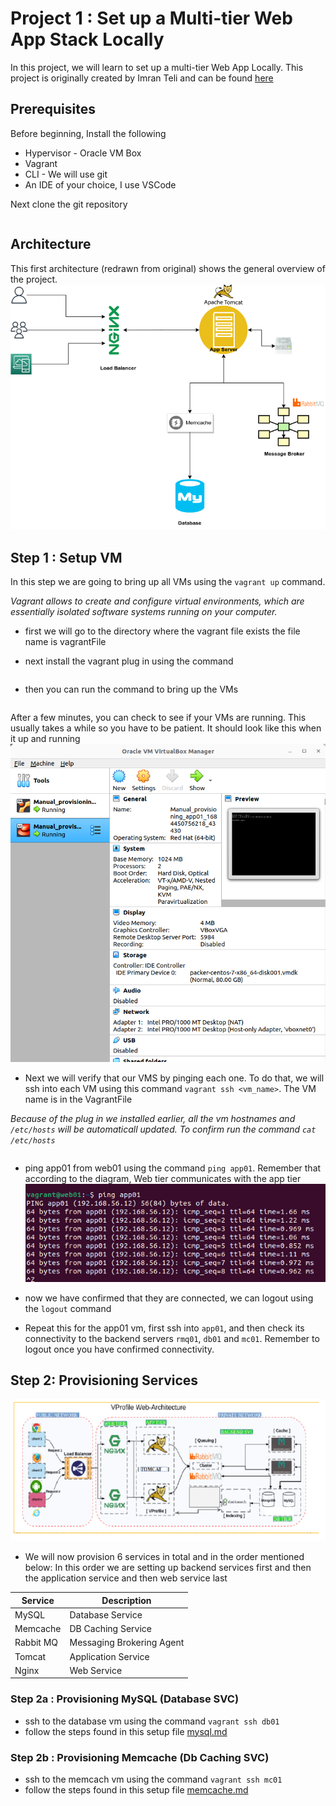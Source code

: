 
# Project 1 : Set up a Multi-tier Web App Stack Locally

In this project, we will learn to set up a multi-tier Web App Locally.  This project is originally created by Imran Teli and can be found [here](https://www.udemy.com/course/devopsprojects/?src=sac&kw=devops+projects)

## Prerequisites
Before beginning, Install the following

* Hypervisor - Oracle VM Box
* Vagrant
* CLI - We will use git
* An IDE of your choice, I use VSCode

Next clone the git repository

```https://github.com/nneyen/vprofile-project.git
```

## Architecture
This first architecture (redrawn from original) shows the general overview of the project. 
![Architecture](images/p1-architecture.png)

## Step 1 : Setup VM

In this step we are going to bring up all VMs using the ` vagrant up ` command. 

*Vagrant allows to create and configure virtual environments, which are essentially isolated software systems running on your computer.* 

- first we will go to the directory where the vagrant file exists the file name is vagrantFile

- next install the vagrant plug in using the command 
```vagrant plugin install vagrant-hostmanager
```
- then you can run the command to bring up the VMs
```vagrant up
```
After a few minutes, you can check to see if your VMs are running. This usually takes a while so you have to be patient. It should look like this when it up and running
![Vagrant Up Result](images/vm-running.png)



* Next we will verify that our VMS by pinging each one. To do that, we will ssh into each VM using this command `vagrant ssh <vm_name>`. The VM name is in the VagrantFile

*Because of the plug in we installed earlier, all the vm hostnames and `/etc/hosts` will be automaticall updated. To confirm run the command `cat /etc/hosts`*

```vagrant ssh web01
```
* ping app01 from web01 using the command `ping app01`. Remember that according to the diagram, Web tier communicates with the app tier
![ping app01](images/ping_app01.png)

* now we have confirmed that they are connected, we can logout using the `logout` command

* Repeat this for the app01 vm, first ssh into `app01`, and then check its connectivity to the backend servers `rmq01`, `db01` and `mc01`. Remember to logout once you have confirmed connectivity. 

## Step 2: Provisioning Services
![Web Architecture](images/vprofile-web-architecture.png)

* We will now provision 6 services in total and in the order mentioned below: In this order we are setting up backend services first and then the application service and then web service last

|Service|Description|
|-------|-----------|
|MySQL | Database Service|
|Memcache| DB Caching Service|
|Rabbit MQ| Messaging Brokering Agent|
|Tomcat| Application Service|
|Nginx| Web Service |

### Step 2a : Provisioning MySQL (Database SVC)
- ssh to the database vm using the command `vagrant ssh db01`
- follow the steps found in this setup file [mysql.md](setup/mysql.md)
### Step 2b : Provisioning Memcache (Db Caching SVC)
- ssh to the memcach vm using the command `vagrant ssh mc01`
- follow the steps found in this setup file [memcache.md](setup/memcache.md)






